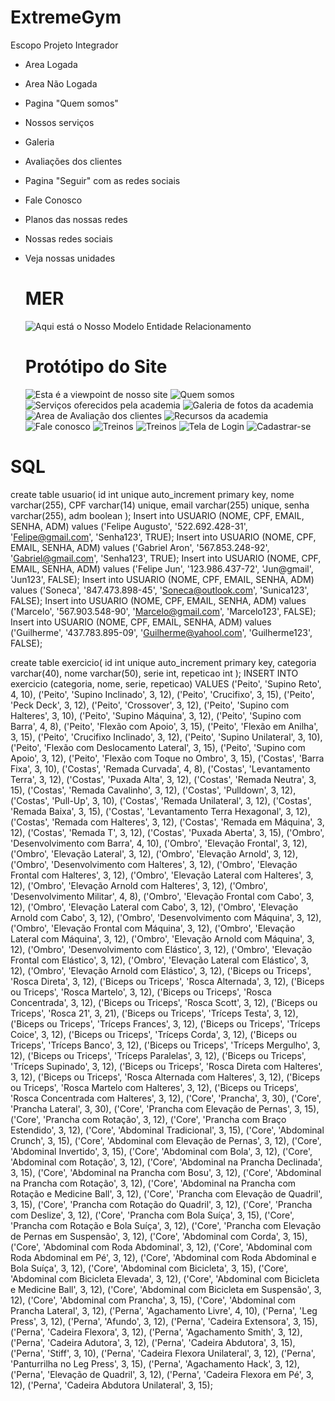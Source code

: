 # ExtremeGym

Escopo Projeto Integrador

- Area Logada
- Area Não Logada
- Pagina "Quem somos"
- Nossos serviços
- Galeria
- Avaliações dos clientes
- Pagina "Seguir" com as redes sociais
- Fale Conosco
- Planos das nossas redes
- Nossas redes sociais
- Veja nossas unidades

  # MER
  ![Aqui está o Nosso Modelo Entidade Relacionamento](ExtremeGym/Imagens/DiagramaDeUso.PNG)

  # Protótipo do Site

  ![Esta é a viewpoint de nosso site](ExtremeGym/Imagens/inicio.png)
  ![Quem somos](ExtremeGym/Imagens/QuemSomos.png)
  ![Serviços oferecidos pela academia](ExtremeGym/Imagens/Serviços.png)
  ![Galeria de fotos da academia](ExtremeGym/Imagens/Galeria.png)
  ![Area de Avaliação dos clientes](ExtremeGym/Imagens/Avaliações.png)
  ![Recursos da academia](ExtremeGym/Imagens/Recursos.png)
  ![Fale conosco](ExtremeGym/Imagens/FaleConosco.png)
  ![Treinos](ExtremeGym/Imagens/Treinos.1.jpg)
  ![Treinos](ExtremeGym/Imagens/Treinos.2.jpg)
  ![Tela de Login](ExtremeGym/Imagens/login.png)
  ![Cadastrar-se](ExtremeGym/Imagens/Cadastro.png)


# SQL
create table usuario(
	id int unique auto_increment primary key,
    nome varchar(255),
    CPF varchar(14) unique,
    email varchar(255) unique,
    senha varchar(255),
    adm boolean
);
Insert into USUARIO (NOME, CPF, EMAIL, SENHA, ADM) values ('Felipe Augusto', '522.692.428-31', 'Felipe@gmail.com', 'Senha123', TRUE);
Insert into USUARIO (NOME, CPF, EMAIL, SENHA, ADM) values ('Gabriel Aron', '567.853.248-92', 'Gabriel@gmail.com', 'Senha123', TRUE);
Insert into USUARIO (NOME, CPF, EMAIL, SENHA, ADM) values ('Felipe Jun', '123.986.437-72', 'Jun@gmail', 'Jun123', FALSE);
Insert into USUARIO (NOME, CPF, EMAIL, SENHA, ADM) values ('Soneca', '847.473.898-45', 'Soneca@outlook.com', 'Sunica123', FALSE);
Insert into USUARIO (NOME, CPF, EMAIL, SENHA, ADM) values ('Marcelo', '567.903.548-90', 'Marcelo@gmail.com', 'Marcelo123', FALSE);
Insert into USUARIO (NOME, CPF, EMAIL, SENHA, ADM) values ('Guilherme', '437.783.895-09', 'Guilherme@yahool.com', 'Guilherme123', FALSE);

create table exercicio(
	id int unique auto_increment primary key,
    categoria varchar(40),
    nome varchar(50),
    serie int,
    repeticao int
);
INSERT INTO exercicio (categoria, nome, serie, repeticao)
VALUES
    ('Peito', 'Supino Reto', 4, 10),
    ('Peito', 'Supino Inclinado', 3, 12),
    ('Peito', 'Crucifixo', 3, 15),
    ('Peito', 'Peck Deck', 3, 12),
    ('Peito', 'Crossover', 3, 12),
    ('Peito', 'Supino com Halteres', 3, 10),
    ('Peito', 'Supino Máquina', 3, 12),
    ('Peito', 'Supino com Barra', 4, 8),
    ('Peito', 'Flexão com Apoio', 3, 15),
    ('Peito', 'Flexão em Anilha', 3, 15),
    ('Peito', 'Crucifixo Inclinado', 3, 12),
    ('Peito', 'Supino Unilateral', 3, 10),
    ('Peito', 'Flexão com Deslocamento Lateral', 3, 15),
    ('Peito', 'Supino com Apoio', 3, 12),
    ('Peito', 'Flexão com Toque no Ombro', 3, 15),
    ('Costas', 'Barra Fixa', 3, 10),
    ('Costas', 'Remada Curvada', 4, 8),
    ('Costas', 'Levantamento Terra', 3, 12),
    ('Costas', 'Puxada Alta', 3, 12),
    ('Costas', 'Remada Neutra', 3, 15),
    ('Costas', 'Remada Cavalinho', 3, 12),
    ('Costas', 'Pulldown', 3, 12),
    ('Costas', 'Pull-Up', 3, 10),
    ('Costas', 'Remada Unilateral', 3, 12),
    ('Costas', 'Remada Baixa', 3, 15),
    ('Costas', 'Levantamento Terra Hexagonal', 3, 12),
    ('Costas', 'Remada com Halteres', 3, 12),
    ('Costas', 'Remada em Máquina', 3, 12),
    ('Costas', 'Remada T', 3, 12),
    ('Costas', 'Puxada Aberta', 3, 15),
    ('Ombro', 'Desenvolvimento com Barra', 4, 10),
    ('Ombro', 'Elevação Frontal', 3, 12),
    ('Ombro', 'Elevação Lateral', 3, 12),
    ('Ombro', 'Elevação Arnold', 3, 12),
    ('Ombro', 'Desenvolvimento com Halteres', 3, 12),
    ('Ombro', 'Elevação Frontal com Halteres', 3, 12),
    ('Ombro', 'Elevação Lateral com Halteres', 3, 12),
    ('Ombro', 'Elevação Arnold com Halteres', 3, 12),
    ('Ombro', 'Desenvolvimento Militar', 4, 8),
    ('Ombro', 'Elevação Frontal com Cabo', 3, 12),
    ('Ombro', 'Elevação Lateral com Cabo', 3, 12),
    ('Ombro', 'Elevação Arnold com Cabo', 3, 12),
    ('Ombro', 'Desenvolvimento com Máquina', 3, 12),
    ('Ombro', 'Elevação Frontal com Máquina', 3, 12),
    ('Ombro', 'Elevação Lateral com Máquina', 3, 12),
    ('Ombro', 'Elevação Arnold com Máquina', 3, 12),
    ('Ombro', 'Desenvolvimento com Elástico', 3, 12),
    ('Ombro', 'Elevação Frontal com Elástico', 3, 12),
    ('Ombro', 'Elevação Lateral com Elástico', 3, 12),
    ('Ombro', 'Elevação Arnold com Elástico', 3, 12),
    ('Biceps ou Triceps', 'Rosca Direta', 3, 12),
	('Biceps ou Triceps', 'Rosca Alternada', 3, 12),
	('Biceps ou Triceps', 'Rosca Martelo', 3, 12),
	('Biceps ou Triceps', 'Rosca Concentrada', 3, 12),
	('Biceps ou Triceps', 'Rosca Scott', 3, 12),
	('Biceps ou Triceps', 'Rosca 21', 3, 21),
	('Biceps ou Triceps', 'Tríceps Testa', 3, 12),
	('Biceps ou Triceps', 'Tríceps Frances', 3, 12),
	('Biceps ou Triceps', 'Tríceps Coice', 3, 12),
	('Biceps ou Triceps', 'Tríceps Corda', 3, 12),
	('Biceps ou Triceps', 'Tríceps Banco', 3, 12),
	('Biceps ou Triceps', 'Tríceps Mergulho', 3, 12),
	('Biceps ou Triceps', 'Tríceps Paralelas', 3, 12),
	('Biceps ou Triceps', 'Tríceps Supinado', 3, 12),
	('Biceps ou Triceps', 'Rosca Direta com Halteres', 3, 12),
	('Biceps ou Triceps', 'Rosca Alternada com Halteres', 3, 12),
	('Biceps ou Triceps', 'Rosca Martelo com Halteres', 3, 12),
	('Biceps ou Triceps', 'Rosca Concentrada com Halteres', 3, 12),
    ('Core', 'Prancha', 3, 30),
    ('Core', 'Prancha Lateral', 3, 30),
    ('Core', 'Prancha com Elevação de Pernas', 3, 15),
    ('Core', 'Prancha com Rotação', 3, 12),
    ('Core', 'Prancha com Braço Estendido', 3, 12),
    ('Core', 'Abdominal Tradicional', 3, 15),
    ('Core', 'Abdominal Crunch', 3, 15),
    ('Core', 'Abdominal com Elevação de Pernas', 3, 12),
    ('Core', 'Abdominal Invertido', 3, 15),
    ('Core', 'Abdominal com Bola', 3, 12),
    ('Core', 'Abdominal com Rotação', 3, 12),
    ('Core', 'Abdominal na Prancha Declinada', 3, 15),
    ('Core', 'Abdominal na Prancha com Bosu', 3, 12),
    ('Core', 'Abdominal na Prancha com Rotação', 3, 12),
    ('Core', 'Abdominal na Prancha com Rotação e Medicine Ball', 3, 12),
    ('Core', 'Prancha com Elevação de Quadril', 3, 15),
    ('Core', 'Prancha com Rotação do Quadril', 3, 12),
    ('Core', 'Prancha com Deslize', 3, 12),
    ('Core', 'Prancha com Bola Suíça', 3, 15),
    ('Core', 'Prancha com Rotação e Bola Suíça', 3, 12),
    ('Core', 'Prancha com Elevação de Pernas em Suspensão', 3, 12),
    ('Core', 'Abdominal com Corda', 3, 15),
    ('Core', 'Abdominal com Roda Abdominal', 3, 12),
    ('Core', 'Abdominal com Roda Abdominal em Pé', 3, 12),
    ('Core', 'Abdominal com Roda Abdominal e Bola Suíça', 3, 12),
    ('Core', 'Abdominal com Bicicleta', 3, 15),
    ('Core', 'Abdominal com Bicicleta Elevada', 3, 12),
    ('Core', 'Abdominal com Bicicleta e Medicine Ball', 3, 12),
    ('Core', 'Abdominal com Bicicleta em Suspensão', 3, 12),
    ('Core', 'Abdominal com Prancha', 3, 15),
    ('Core', 'Abdominal com Prancha Lateral', 3, 12),
    ('Perna', 'Agachamento Livre', 4, 10),
    ('Perna', 'Leg Press', 3, 12),
    ('Perna', 'Afundo', 3, 12),
    ('Perna', 'Cadeira Extensora', 3, 15),
    ('Perna', 'Cadeira Flexora', 3, 12),
    ('Perna', 'Agachamento Smith', 3, 12),
    ('Perna', 'Cadeira Adutora', 3, 12),
    ('Perna', 'Cadeira Abdutora', 3, 15),
    ('Perna', 'Stiff', 3, 10),
    ('Perna', 'Cadeira Flexora Unilateral', 3, 12),
    ('Perna', 'Panturrilha no Leg Press', 3, 15),
    ('Perna', 'Agachamento Hack', 3, 12),
    ('Perna', 'Elevação de Quadril', 3, 12),
    ('Perna', 'Cadeira Flexora em Pé', 3, 12),
    ('Perna', 'Cadeira Abdutora Unilateral', 3, 15);

